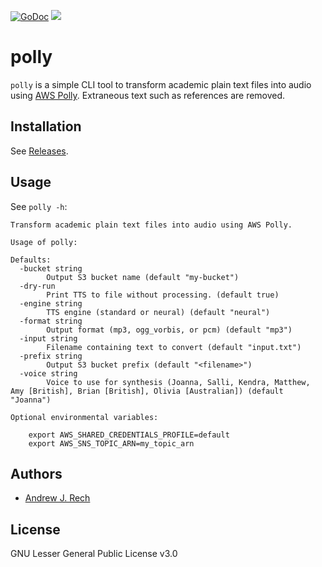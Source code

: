 [![GoDoc](https://godoc.org/github.com/andrewrech/polly?status.svg)](https://godoc.org/github.com/andrewrech/polly) [![](https://goreportcard.com/badge/github.com/andrewrech/polly)](https://goreportcard.com/report/github.com/andrewrech/polly)

# polly

`polly` is a simple CLI tool to transform academic plain text files into audio using [AWS Polly](https://aws.amazon.com/polly/). Extraneous text such as references are removed.

## Installation

See [Releases](https://github.com/andrewrech/polly/releases).

## Usage

See `polly -h`:

```
Transform academic plain text files into audio using AWS Polly.

Usage of polly:

Defaults:
  -bucket string
        Output S3 bucket name (default "my-bucket")
  -dry-run
        Print TTS to file without processing. (default true)
  -engine string
        TTS engine (standard or neural) (default "neural")
  -format string
        Output format (mp3, ogg_vorbis, or pcm) (default "mp3")
  -input string
        Filename containing text to convert (default "input.txt")
  -prefix string
        Output S3 bucket prefix (default "<filename>")
  -voice string
        Voice to use for synthesis (Joanna, Salli, Kendra, Matthew, Amy [British], Brian [British], Olivia [Australian]) (default "Joanna")

Optional environmental variables:

    export AWS_SHARED_CREDENTIALS_PROFILE=default
    export AWS_SNS_TOPIC_ARN=my_topic_arn
```

## Authors

- [Andrew J. Rech](mailto:rech@rech.io)

## License

GNU Lesser General Public License v3.0
